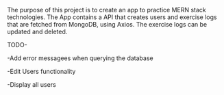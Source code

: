 The purpose of this project is to create an app to practice MERN stack technologies. The App contains a API that creates users and exercise logs that are fetched from MongoDB, using Axios. The exercise logs can be updated and deleted.  

TODO-

-Add error messagees when querying the database

-Edit Users functionality

-Display all users
